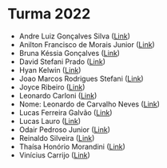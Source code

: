 <h1>Turma 2022</h1>

- Andre Luiz Gonçalves Silva ([Link](https://github.com/andrebetta123/performance-instrumentation-app-class))<br>
- Anilton Francisco de Morais Junior ([Link](https://github.com/AniltonMoraisJr/trabalho-performance-instrumentacao))<br>
- Bruna Késsia Gonçalves ([Link](https://github.com/brugoncalves/performance-instrumentation-app-class))<br>
- David Stefani Prado ([Link](https://github.com/DavidPrado/performace_e_instrumentacao))<br>
- Hyan Kelwin ([Link](https://github.com/hyankelwin/escalability))<br>
- Joao Marcos Rodrigues Stefani ([Link](https://github.com/JoaoStefani/cloud-performance))<br>
- Joyce Ribeiro ([Link](https://github.com/riberjoy/app-performance-instrumentacao-aplicacoes-cloud))<br>
- Leonardo Carloni ([Link](https://github.com/LeoCarloni/performance-instrumentation-app-pos-unifacef))<br>
- Nome: Leonardo de Carvalho Neves ([Link](https://github.com/neves-c-leonardo/unifacef-performance-instrumentation))<br>
- Lucas Ferreira Galvão ([Link](https://github.com/lucasferreiragalvao/performance_instrumentation))<br>
- Lucas Lauro ([Link](https://github.com/LucasLauro96/cloud-performance-instrumentation-facef))<br>
- Odair Pedroso Junior ([Link](https://github.com/odair-pedroso/unifacef-performance-instrumentacao))<br>
- Reinaldo Silveira ([Link](https://github.com/rpsilveira/performance-instrumentation-app))<br>
- Thaísa Honório Morandini ([Link](https://github.com/thaisamorandini89/dockerteste))<br>
- Vinícius Carrijo ([Link](https://github.com/ViniciusCarrijo/facef-performance))<br>
